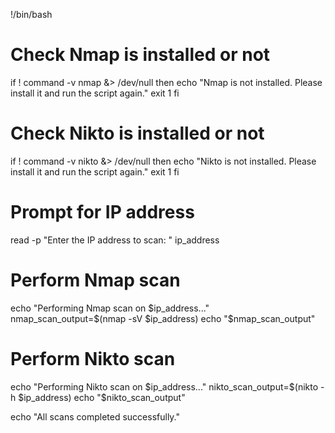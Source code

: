 !/bin/bash

# Check Nmap is installed or not
if ! command -v nmap &> /dev/null
then
    echo "Nmap is not installed. Please install it and run the script again."
    exit 1
fi

# Check Nikto is installed or not
if ! command -v nikto &> /dev/null
then
    echo "Nikto is not installed. Please install it and run the script again."
    exit 1
fi

# Prompt for IP address
read -p "Enter the IP address to scan: " ip_address

# Perform Nmap scan
echo "Performing Nmap scan on $ip_address..."
nmap_scan_output=$(nmap -sV $ip_address)
echo "$nmap_scan_output"

# Perform Nikto scan
echo "Performing Nikto scan on $ip_address..."
nikto_scan_output=$(nikto -h $ip_address)
echo "$nikto_scan_output"

echo "All scans completed successfully."

